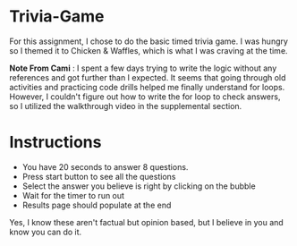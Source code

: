 # Trivia-Game
For this assignment, I chose to do the basic timed trivia game. I was hungry so I themed it to Chicken & Waffles, which is what I was craving at the time.

**Note From Cami** : I spent a few days trying to write the logic without any references and got further than I expected. It seems that going through old activities and practicing code drills helped me finally understand for loops. However, I couldn't figure out how to write the for loop to check answers, so I utilized the walkthrough video in the supplemental section.

# Instructions
* You have 20 seconds to answer 8 questions. 
* Press start button to see all the questions
* Select the answer you believe is right by clicking on the bubble
* Wait for the timer to run out
* Results page should populate at the end

Yes, I know these aren't factual but opinion based, but I believe in you and know you can do it.
